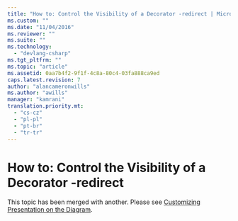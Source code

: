 ```yaml
---
title: "How to: Control the Visibility of a Decorator -redirect | Microsoft Docs"
ms.custom: ""
ms.date: "11/04/2016"
ms.reviewer: ""
ms.suite: ""
ms.technology: 
  - "devlang-csharp"
ms.tgt_pltfrm: ""
ms.topic: "article"
ms.assetid: 0aa7b4f2-9f1f-4c8a-80c4-03fa888ca9ed
caps.latest.revision: 7
author: "alancameronwills"
ms.author: "awills"
manager: "kamrani"
translation.priority.mt: 
  - "cs-cz"
  - "pl-pl"
  - "pt-br"
  - "tr-tr"
---
```

# How to: Control the Visibility of a Decorator -redirect
This topic has been merged with another. Please see [Customizing Presentation on the Diagram](../modeling/customizing-presentation-on-the-diagram.md).